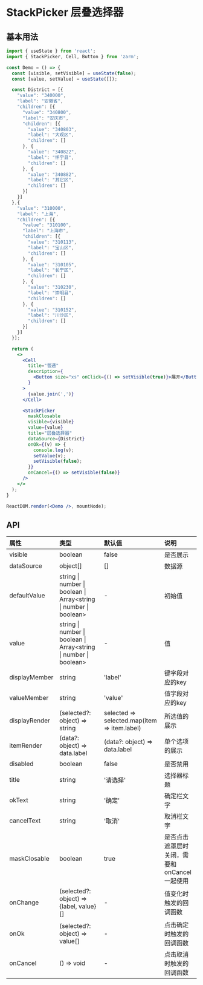 # StackPicker 层叠选择器

## 基本用法

```jsx
import { useState } from 'react';
import { StackPicker, Cell, Button } from 'zarm';

const Demo = () => {
  const [visible, setVisible] = useState(false);
  const [value, setValue] = useState([]);

  const District = [{
    "value": "340000",
    "label": "安徽省",
    "children": [{
      "value": "340800",
      "label": "安庆市",
      "children": [{
        "value": "340803",
        "label": "大观区",
        "children": []
      }, {
        "value": "340822",
        "label": "怀宁县",
        "children": []
      }, {
        "value": "340882",
        "label": "其它区",
        "children": []
      }]
    }]
  },{
    "value": "310000",
    "label": "上海",
    "children": [{
      "value": "310100",
      "label": "上海市",
      "children": [{
        "value": "310113",
        "label": "宝山区",
        "children": []
      }, {
        "value": "310105",
        "label": "长宁区",
        "children": []
      }, {
        "value": "310230",
        "label": "崇明县",
        "children": []
      }, {
        "value": "310152",
        "label": "川沙区",
        "children": []
      }]
    }]
  }];

  return (
    <>
      <Cell
        title="普通"
        description={
          <Button size="xs" onClick={() => setVisible(true)}>展开</Button>
        }
      >
        {value.join(',')}
      </Cell>

      <StackPicker
        maskClosable
        visible={visible}
        value={value}
        title="层叠选择器"
        dataSource={District}
        onOk={(v) => {
          console.log(v);
          setValue(v);
          setVisible(false);
        }}
        onCancel={() => setVisible(false)}
      />
    </>
  );
}

ReactDOM.render(<Demo />, mountNode);
```



## API

| 属性 | 类型 | 默认值 | 说明 |
| :--- | :--- | :--- | :--- |
| visible | boolean | false | 是否展示 |
| dataSource | object[] | [] | 数据源 |
| defaultValue | string \| number \| boolean \| Array<string &#124; number &#124; boolean> | - | 初始值 |
| value | string \| number \| boolean \| Array<string &#124; number &#124; boolean> | - | 值 |
| displayMember | string | 'label' | 键字段对应的key
| valueMember | string | 'value' | 值字段对应的key
| displayRender | (selected?: object) => string | selected => selected.map(item => item.label) | 所选值的展示 |
| itemRender | (data?: object) => data.label | (data?: object) => data.label | 单个选项的展示 |
| disabled | boolean | false | 是否禁用 |
| title | string | '请选择' | 选择器标题 |
| okText | string | '确定' | 确定栏文字 |
| cancelText | string | '取消' | 取消栏文字 |
| maskClosable | boolean | true | 是否点击遮罩层时关闭，需要和onCancel一起使用 |
| onChange | (selected?: object) => {label, value}[] | - | 值变化时触发的回调函数 |
| onOk | (selected?: object) => value[] | - | 点击确定时触发的回调函数 |
| onCancel | () => void | - | 点击取消时触发的回调函数 |
